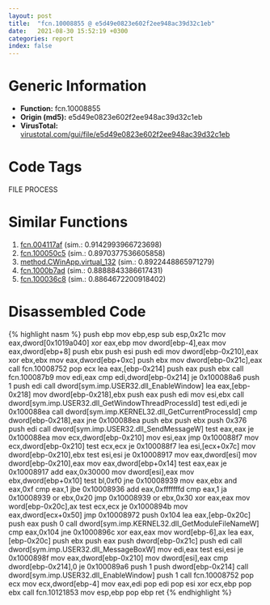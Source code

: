 ```yaml
---
layout: post
title:  "fcn.10008855 @ e5d49e0823e602f2ee948ac39d32c1eb"
date:   2021-08-30 15:52:19 +0300
categories: report
index: false
---
```


# Generic Information
- **Function:** fcn.10008855
- **Origin (md5):** e5d49e0823e602f2ee948ac39d32c1eb
- **VirusTotal:** [virustotal.com/gui/file/e5d49e0823e602f2ee948ac39d32c1eb][virustotal_ref]

# Code Tags
<span class="tag" id="FILE">FILE</span>
<span class="tag" id="PROCESS">PROCESS</span>


# Similar Functions

1. [fcn.004117af][similar_1_ref] (sim.: 0.9142993966723698)
2. [fcn.100050c5][similar_2_ref] (sim.: 0.8970377536605858)
3. [method.CWinApp.virtual\_132][similar_3_ref] (sim.: 0.8922448865971279)
4. [fcn.1000b7ad][similar_4_ref] (sim.: 0.8888843386617431)
5. [fcn.100036c8][similar_5_ref] (sim.: 0.8864672200918402)


# Disassembled Code

{% highlight nasm %}
push ebp
mov ebp,esp
sub esp,0x21c
mov eax,dword[0x1019a040]
xor eax,ebp
mov dword[ebp-4],eax
mov eax,dword[ebp+8]
push ebx
push esi
push edi
mov dword[ebp-0x210],eax
xor ebx,ebx
mov eax,dword[ebp+0xc]
push ebx
mov dword[ebp-0x21c],eax
call fcn.10008752
pop ecx
lea eax,[ebp-0x214]
push eax
push ebx
call fcn.100087b9
mov edi,eax
cmp edi,dword[ebp-0x214]
je 0x100088a6
push 1
push edi
call dword[sym.imp.USER32.dll_EnableWindow]
lea eax,[ebp-0x218]
mov dword[ebp-0x218],ebx
push eax
push edi
mov esi,ebx
call dword[sym.imp.USER32.dll_GetWindowThreadProcessId]
test edi,edi
je 0x100088ea
call dword[sym.imp.KERNEL32.dll_GetCurrentProcessId]
cmp dword[ebp-0x218],eax
jne 0x100088ea
push ebx
push ebx
push 0x376
push edi
call dword[sym.imp.USER32.dll_SendMessageW]
test eax,eax
je 0x100088ea
mov ecx,dword[ebp-0x210]
mov esi,eax
jmp 0x100088f7
mov ecx,dword[ebp-0x210]
test ecx,ecx
je 0x100088f7
lea esi,[ecx+0x7c]
mov dword[ebp-0x210],ebx
test esi,esi
je 0x10008917
mov eax,dword[esi]
mov dword[ebp-0x210],eax
mov eax,dword[ebp+0x14]
test eax,eax
je 0x10008917
add eax,0x30000
mov dword[esi],eax
mov ebx,dword[ebp+0x10]
test bl,0xf0
jne 0x10008939
mov eax,ebx
and eax,0xf
cmp eax,1
jbe 0x10008936
add eax,0xfffffffd
cmp eax,1
ja 0x10008939
or ebx,0x20
jmp 0x10008939
or ebx,0x30
xor eax,eax
mov word[ebp-0x20c],ax
test ecx,ecx
je 0x1000894b
mov eax,dword[ecx+0x50]
jmp 0x10008972
push 0x104
lea eax,[ebp-0x20c]
push eax
push 0
call dword[sym.imp.KERNEL32.dll_GetModuleFileNameW]
cmp eax,0x104
jne 0x1000896c
xor eax,eax
mov word[ebp-6],ax
lea eax,[ebp-0x20c]
push ebx
push eax
push dword[ebp-0x21c]
push edi
call dword[sym.imp.USER32.dll_MessageBoxW]
mov edi,eax
test esi,esi
je 0x1000898f
mov eax,dword[ebp-0x210]
mov dword[esi],eax
cmp dword[ebp-0x214],0
je 0x100089a6
push 1
push dword[ebp-0x214]
call dword[sym.imp.USER32.dll_EnableWindow]
push 1
call fcn.10008752
pop ecx
mov ecx,dword[ebp-4]
mov eax,edi
pop edi
pop esi
xor ecx,ebp
pop ebx
call fcn.10121853
mov esp,ebp
pop ebp
ret 
{% endhighlight %}


[similar_1_ref]: /report/fcn.004117af@9c2b894b84f59672d8be2e984066f76f
[similar_2_ref]: /report/fcn.100050c5@481b545f5c18f2fce1caac67ddc419e8
[similar_3_ref]: /report/method.CWinApp.virtual_132@e5d49e0823e602f2ee948ac39d32c1eb
[similar_4_ref]: /report/fcn.1000b7ad@e5d49e0823e602f2ee948ac39d32c1eb
[similar_5_ref]: /report/fcn.100036c8@01917ef1a6330a4695a0deaf2b7bc13a
[virustotal_ref]: https://www.virustotal.com/gui/file/e5d49e0823e602f2ee948ac39d32c1eb